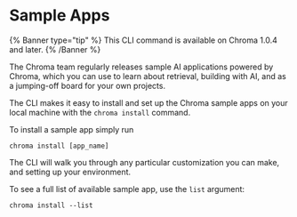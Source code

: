 # Sample Apps

{% Banner type="tip" %}
This CLI command is available on Chroma 1.0.4 and later.
{% /Banner %}

The Chroma team regularly releases sample AI applications powered by Chroma, which you can use to learn about retrieval, building with AI, and as a jumping-off board for your own projects.

The CLI makes it easy to install and set up the Chroma sample apps on your local machine with the `chroma install` command.

To install a sample app simply run

```terminal
chroma install [app_name]
```

The CLI will walk you through any particular customization you can make, and setting up your environment.

To see a full list of available sample app, use the `list` argument:

```terminal
chroma install --list
```

